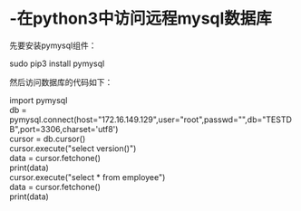 # -在python3中访问远程mysql数据库


先要安装pymysql组件：

sudo pip3 install pymysql

然后访问数据库的代码如下：

import pymysql
<br>
db = pymysql.connect(host="172.16.149.129",user="root",passwd="",db="TESTDB",port=3306,charset='utf8')
<br>
cursor = db.cursor()
<br>
cursor.execute("select version()")
<br>
data = cursor.fetchone()
<br>
print(data)
<br>
cursor.execute("select * from employee")
<br>
data = cursor.fetchone()
<br>
print(data)
<br>
